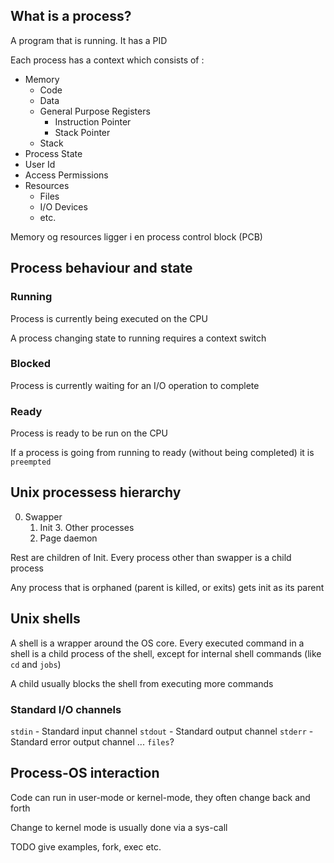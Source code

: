 ## What is a process?
A program that is running. It has a PID

Each process has a context which consists of :
- Memory
	- Code
	- Data
	- General Purpose Registers
		- Instruction Pointer
		- Stack Pointer
	- Stack
- Process State
- User Id
- Access Permissions
- Resources
	- Files
	- I/O Devices
	- etc.

Memory og resources ligger i en process control block (PCB)


## Process behaviour and state
### Running
Process is currently being executed on the CPU

A process changing state to running requires a context switch

### Blocked
Process is currently waiting for an I/O operation to complete

### Ready
Process is ready to be run on the CPU

If a process is going from running to ready (without being completed) it is `preempted`

## Unix processess hierarchy
0. Swapper
	1. Init
		3. Other processes
	2. Page daemon

Rest are children of Init.
Every process other than swapper is a child process

Any process that is orphaned (parent is killed, or exits) gets init as its parent

## Unix shells
A shell is a wrapper around the OS core.
Every executed command in a shell is a child process of the shell,
except for internal shell commands (like `cd` and `jobs`)

A child usually blocks the shell from executing more commands

### Standard I/O channels
`stdin` - Standard input channel
`stdout` - Standard output channel
`stderr` - Standard error output channel
...
`files`?

## Process-OS interaction
Code can run in user-mode or kernel-mode, they often change back and forth

Change to kernel mode is usually done via a sys-call

TODO
give examples, fork, exec etc.